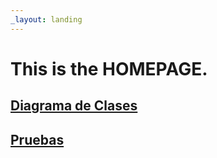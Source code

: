 ```yaml
---
_layout: landing
---
```


# This is the **HOMEPAGE**.

## [Diagrama de Clases](Bank/disenio.md)

## [Pruebas](Bank/Cobertura/SummaryGithub.md)